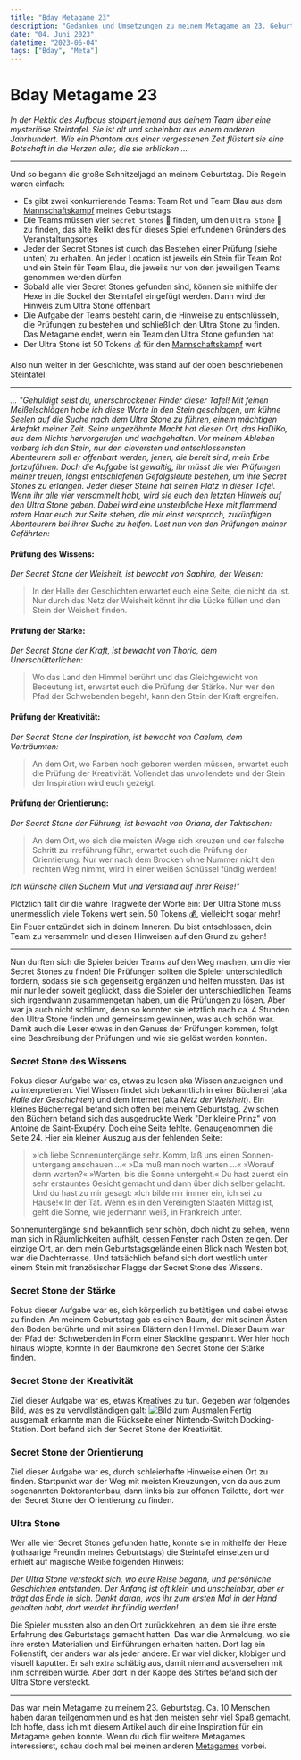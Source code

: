 ```yaml
---
title: "Bday Metagame 23"
description: "Gedanken und Umsetzungen zu meinem Metagame am 23. Geburtstag"
date: "04. Juni 2023"
datetime: "2023-06-04"
tags: ["Bday", "Meta"]
---
```


# Bday Metagame 23
_In der Hektik des Aufbaus stolpert jemand aus deinem Team über eine mysteriöse Steintafel.
Sie ist alt und scheinbar aus einem anderen Jahrhundert.
Wie ein Phantom aus einer vergessenen Zeit flüstert sie eine Botschaft in die Herzen aller, die sie erblicken ..._

---
Und so begann die große Schnitzeljagd an meinem Geburtstag. Die Regeln waren einfach:
* Es gibt zwei konkurrierende Teams: Team Rot und Team Blau aus dem [Mannschaftskampf](/articles/bday23) meines Geburtstags
* Die Teams müssen vier `Secret Stones` :gem: finden, um den `Ultra Stone` :crystal_ball: zu finden, das alte Relikt des für dieses Spiel erfundenen Gründers des Veranstaltungsortes
* Jeder der Secret Stones ist durch das Bestehen einer Prüfung (siehe unten) zu erhalten. An jeder Location ist jeweils ein Stein für Team Rot und ein Stein für Team Blau, die jeweils nur von den jeweiligen Teams genommen werden dürfen
* Sobald alle vier Secret Stones gefunden sind, können sie mithilfe der Hexe in die Sockel der Steintafel eingefügt werden. Dann wird der Hinweis zum Ultra Stone offenbart
* Die Aufgabe der Teams besteht darin, die Hinweise zu entschlüsseln, die Prüfungen zu bestehen und schließlich den Ultra Stone zu finden. Das Metagame endet, wenn ein Team den Ultra Stone gefunden hat
* Der Ultra Stone ist 50 Tokens :moneybag: für den [Mannschaftskampf](/articles/bday23) wert

Also nun weiter in der Geschichte, was stand auf der oben beschriebenen Steintafel:

---

_... "Gehuldigt seist du, unerschrockener Finder dieser Tafel!
Mit feinen Meißelschlägen habe ich diese Worte in den Stein geschlagen,
um kühne Seelen auf die Suche nach dem Ultra Stone zu führen, einem mächtigen Artefakt meiner Zeit.
Seine ungezähmte Macht hat diesen Ort, das HaDiKo, aus dem Nichts hervorgerufen und wachgehalten.
Vor meinem Ableben verbarg ich den Stein, nur den cleversten und entschlossensten Abenteurern soll er offenbart werden,
jenen, die bereit sind, mein Erbe fortzuführen. Doch die Aufgabe ist gewaltig, ihr müsst die vier Prüfungen meiner treuen,
längst entschlafenen Gefolgsleute bestehen, um ihre Secret Stones zu erlangen.
Jeder dieser Steine hat seinen Platz in dieser Tafel.
Wenn ihr alle vier versammelt habt, wird sie euch den letzten Hinweis auf den Ultra Stone geben.
Dabei wird eine unsterbliche Hexe mit flammend rotem Haar euch zur Seite stehen, die mir einst versprach,
zukünftigen Abenteurern bei ihrer Suche zu helfen. Lest nun von den Prüfungen meiner Gefährten:_

#### Prüfung des Wissens:
_Der Secret Stone der Weisheit, ist bewacht von Saphira, der Weisen:_
> In der Halle der Geschichten erwartet euch eine Seite, die nicht da ist.
> Nur durch das Netz der Weisheit könnt ihr die Lücke füllen und den Stein der Weisheit finden.

#### Prüfung der Stärke:
_Der Secret Stone der Kraft, ist bewacht von Thoric, dem Unerschütterlichen:_
> Wo das Land den Himmel berührt und das Gleichgewicht von Bedeutung ist, erwartet euch die Prüfung der Stärke.
> Nur wer den Pfad der Schwebenden begeht, kann den Stein der Kraft ergreifen.

#### Prüfung der Kreativität:
_Der Secret Stone der Inspiration, ist bewacht von Caelum, dem Verträumten:_
> An dem Ort, wo Farben noch geboren werden müssen, erwartet euch die Prüfung der Kreativität.
> Vollendet das unvollendete und der Stein der Inspiration wird euch gezeigt.

#### Prüfung der Orientierung:
_Der Secret Stone der Führung, ist bewacht von Oriana, der Taktischen:_
> An dem Ort, wo sich die meisten Wege sich kreuzen und der falsche Schritt zu Irreführung führt,
> erwartet euch die Prüfung der Orientierung. Nur wer nach dem Brocken ohne Nummer nicht den rechten Weg nimmt,
> wird in einer weißen Schüssel fündig werden!

_Ich wünsche allen Suchern Mut und Verstand auf ihrer Reise!"_

Plötzlich fällt dir die wahre Tragweite der Worte ein: Der Ultra Stone muss unermesslich viele Tokens wert sein. 50 Tokens :moneybag:, vielleicht sogar mehr! Ein Feuer entzündet sich in deinem Inneren. Du bist entschlossen, dein Team zu versammeln und diesen Hinweisen auf den Grund zu gehen!

---
Nun durften sich die Spieler beider Teams auf den Weg machen, um die vier Secret Stones zu finden!
Die Prüfungen sollten die Spieler unterschiedlich fordern, sodass sie sich gegenseitig ergänzen und helfen mussten.
Das ist mir nur leider soweit geglückt, dass die Spieler der unterschiedlichen Teams sich irgendwann zusammengetan haben, um die Prüfungen zu lösen.
Aber war ja auch nicht schlimm, denn so konnten sie letztlich nach ca. 4 Stunden den Ultra Stone finden und gemeinsam gewinnen, was auch schön war.
Damit auch die Leser etwas in den Genuss der Prüfungen kommen, folgt eine Beschreibung der Prüfungen und wie sie gelöst werden konnten.

### Secret Stone des Wissens
Fokus dieser Aufgabe war es, etwas zu lesen aka Wissen anzueignen und zu interpretieren.
Viel Wissen findet sich bekanntlich in einer Bücherei (aka *Halle der Geschichten*) und dem Internet (aka *Netz der Weisheit*).
Ein kleines Bücherregal befand sich offen bei meinem Geburtstag.
Zwischen den Büchern befand sich das ausgedruckte Werk "Der kleine Prinz" von Antoine de Saint-Exupéry. Doch eine Seite fehlte.
Genaugenommen die Seite 24. Hier ein kleiner Auszug aus der fehlenden Seite:
> »Ich liebe Sonnenuntergänge sehr. Komm, laß uns einen Sonnen-untergang anschauen …«
> »Da muß man noch warten …«
> »Worauf denn warten?«
> »Warten, bis die Sonne untergeht.«
> Du hast zuerst ein sehr erstauntes Gesicht gemacht und dann über dich selber gelacht. Und du hast zu mir gesagt:
> »Ich bilde mir immer ein, ich sei zu Hause!«
> In der Tat. Wenn es in den Vereinigten Staaten Mittag ist, geht die Sonne, wie jedermann weiß, in Frankreich unter.

Sonnenuntergänge sind bekanntlich sehr schön, doch nicht zu sehen, wenn man sich in Räumlichkeiten aufhält, dessen Fenster nach Osten zeigen.
Der einzige Ort, an dem mein Geburtstagsgelände einen Blick nach Westen bot, war die Dachterrasse.
Und tatsächlich befand sich dort westlich unter einem Stein mit französischer Flagge der Secret Stone des Wissens.

### Secret Stone der Stärke
Fokus dieser Aufgabe war es, sich körperlich zu betätigen und dabei etwas zu finden.
An meinem Geburtstag gab es einen Baum, der mit seinen Ästen den Boden berührte und mit seinen Blättern den Himmel.
Dieser Baum war der Pfad der Schwebenden in Form einer Slackline gespannt. Wer hier hoch hinaus wippte, konnte in der Baumkrone den Secret Stone der Stärke finden.

### Secret Stone der Kreativität
Ziel dieser Aufgabe war es, etwas Kreatives zu tun. Gegeben war folgendes Bild, was es zu vervollständigen galt:
![Bild zum Ausmalen](/articles/switch.png)
Fertig ausgemalt erkannte man die Rückseite einer Nintendo-Switch Docking-Station. Dort befand sich der Secret Stone der Kreativität.

### Secret Stone der Orientierung
Ziel dieser Aufgabe war es, durch schleierhafte Hinweise einen Ort zu finden.
Startpunkt war der Weg mit meisten Kreuzungen, von da aus zum sogenannten Doktorantenbau, dann links bis zur offenen Toilette, dort war der Secret Stone der Orientierung zu finden.

### Ultra Stone
Wer alle vier Secret Stones gefunden hatte, konnte sie in mithelfe der Hexe (rothaarige Freundin meines Geburtstags)
die Steintafel einsetzen und erhielt auf magische Weiße folgenden Hinweis:

_Der Ultra Stone versteckt sich, wo eure Reise begann, und persönliche Geschichten entstanden.
Der Anfang ist oft klein und unscheinbar, aber er trägt das Ende in sich.
Denkt daran, was ihr zum ersten Mal in der Hand gehalten habt, dort werdet ihr fündig werden!_

Die Spieler mussten also an den Ort zurückkehren, an dem sie ihre erste Erfahrung des Geburtstags gemacht hatten.
Das war die Anmeldung, wo sie ihre ersten Materialien und Einführungen erhalten hatten.
Dort lag ein Folienstift, der anders war als jeder andere. Er war viel dicker, klobiger und visuell kaputter.
Er sah extra schäbig aus, damit niemand ausversehen mit ihm schreiben würde.
Aber dort in der Kappe des Stiftes befand sich der Ultra Stone versteckt.

---

Das war mein Metagame zu meinem 23. Geburtstag. Ca. 10 Menschen haben daran teilgenommen und es hat den meisten sehr viel Spaß gemacht.
Ich hoffe, dass ich mit diesem Artikel auch dir eine Inspiration für ein Metagame geben konnte.
Wenn du dich für weitere Metagames interessierst, schau doch mal bei meinen anderen [Metagames](/articles/t/Meta) vorbei.
